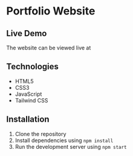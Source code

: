 # Portfolio Website

## Live Demo
The website can be viewed live at 

## Technologies

- HTML5
- CSS3
- JavaScript
- Tailwind CSS

## Installation

1. Clone the repository
2. Install dependencies using `npm install`
3. Run the development server using `npm start`